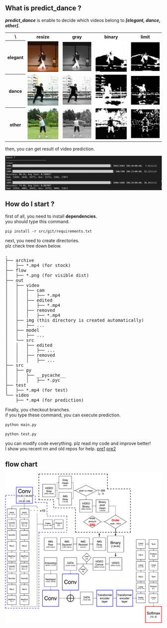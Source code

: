 ## What is predict_dance ?
***predict_dance*** is enable to decide which videos belong to ***[elegant, dance, other]***.

<table>
  <tr><th>\</th><th>resize</th><th>gray</th><th>binary</th><th>limit</th></tr>
  <tr>
    <th>elegant</th>
    <td><img src="src/git/ja_resize.gif" width=159></td>
    <td><img src="src/git/ja_gray.gif" width=159></td>
    <td><img src="src/git/ja_bin.gif" width=159></td>
    <td><img src="src/git/ja_limit.gif" width=159></td>
  </tr>
  <tr>
    <th>dance</th>
    <td><img src="src/git/aito_resize.gif" width=159></td>
    <td><img src="src/git/aito_gray.gif" width=159></td>
    <td><img src="src/git/aito_bin.gif" width=159></td>
    <td><img src="src/git/aito_limit.gif" width=159></td>
  </tr>
  <tr>
    <th>other</th>
    <td><img src="src/git/exer_resize.gif" width=159></td>
    <td><img src="src/git/exer_gray.gif" width=159></td>
    <td><img src="src/git/exer_bin.gif" width=159></td>
    <td><img src="src/git/exer_limit.gif" width=159></td>
  </tr>
</table>
then, you can get result of video prediction.

![flowchart](src/git/result.png)

## How do I start ?
first of all, you need to install **dependencies**.<br>
you should type this command.
```
pip install -r src/git/requirements.txt
```
next, you need to create directories.<br>
plz check tree down below.
<pre>
.
├── archive
│   ├── *.mp4 (for stock)
├── flow
│   ├── *.png (for visible dist)
├── out
│   ├── video
│   │   ├── cam
│   │   │   ├── *.mp4
│   │   ├── edited
│   │   │   ├── *.mp4
│   │   ├── removed
│   │   │   ├── *.mp4
│   ├── img (this directory is created automatically)
│   │   ├── ...
│   ├── model
│   │   ├── ...
│   └── src
│   │   ├── edited
│   │   │   ├── ...
│   │   ├── removed
│   │   │   ├── ...
├── src
│   ├── py
│   │   ├── __pycache__
│   │   │   ├── *.pyc
├── test
│   ├── *.mp4 (for test)
└── video
    ├── *.mp4 (for prediction)
</pre>
Finally, you checkout branches.<br>
if you type these command, you can execute prediction.
```
python main.py
```
```
python test.py
```

you can modify code everything. plz read my code and improve better!<br>
I show you recent nn and old repos for help.
[pre1](https://github.com/jasmine-jp/predict_dance)
[pre2](https://github.com/jasmine-jp/predict_dance2)
## flow chart
![flowchart](src/git/flowchart.png)
